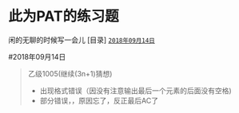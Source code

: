 # 此为PAT的练习题
闲的无聊的时候写一会儿
[目录]
<a href="#2018年09月14日">`2018年09月14日`</a>


<a id="2018年09月14日"/>

#2018年09月14日

> 乙级1005(继续(3n+1)猜想)
> + 出现格式错误（因没有注意输出最后一个元素的后面没有空格)
> + 部分错误，，原因忘了，反正最后AC了
